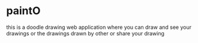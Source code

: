 # paintO
this is a doodle drawing web application where you can draw and see your drawings or the drawings drawn by other or share your drawing
